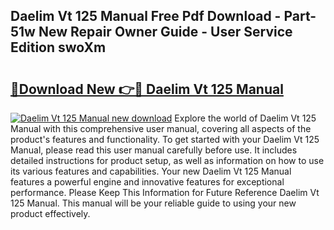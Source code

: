 ## Daelim Vt 125 Manual Free Pdf Download - Part-51w New Repair Owner Guide - User Service Edition swoXm

# <h2><a href="http://bc79682.oget.top/?id=Daelim+Vt+125+Manual">🔗Download New 👉🔴 Daelim Vt 125 Manual</a></h2>

[![Daelim Vt 125 Manual new download](https://i.imgur.com/5g1atiW.png)](http://bc79682.oget.top/?id=Daelim+Vt+125+Manual)
Explore the world of Daelim Vt 125 Manual with this comprehensive user manual, covering all aspects of the product's features and functionality. To get started with your Daelim Vt 125 Manual, please read this user manual carefully before use. It includes detailed instructions for product setup, as well as information on how to use its various features and capabilities. Your new Daelim Vt 125 Manual features a powerful engine and innovative features for exceptional performance. Please Keep This Information for Future Reference Daelim Vt 125 Manual. This manual will be your reliable guide to using your new product effectively.
